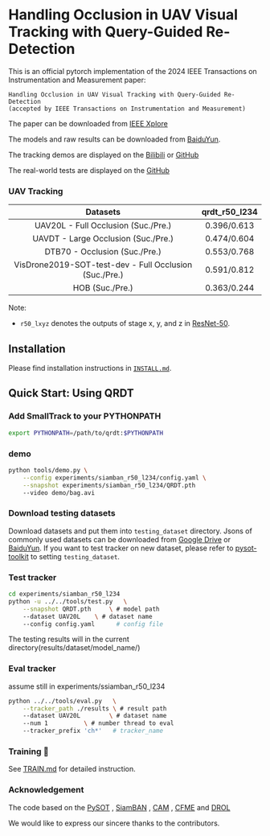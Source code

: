 # Handling Occlusion in UAV Visual Tracking with Query-Guided Re-Detection

This is an official pytorch implementation of the 2024 IEEE Transactions on Instrumentation and Measurement paper: 
```
Handling Occlusion in UAV Visual Tracking with Query-Guided Re-Detection
(accepted by IEEE Transactions on Instrumentation and Measurement)
```
The paper can be downloaded from [IEEE Xplore]()

The models and raw results can be downloaded from [BaiduYun](https://pan.baidu.com/s/10G2rx4--6vWgGCHjKhWpHw?pwd=1234). 

The tracking demos are displayed on the [Bilibili](https://www.bilibili.com/video/BV1kN411n78y/) or [GitHub](https://github.com/xyl-507/QRDT/releases/tag/demo)

The real-world tests are displayed on the [GitHub](https://github.com/xyl-507/QRDT/releases/tag/demos)

### UAV Tracking

| Datasets | qrdt_r50_l234| 
| :--------------------: | :----------------: | 
| UAV20L - Full Occlusion (Suc./Pre.) | 0.396/0.613| 
| UAVDT - Large Occlusion (Suc./Pre.) | 0.474/0.604 |
| DTB70 - Occlusion (Suc./Pre.) | 0.553/0.768 |
| VisDrone2019-SOT-test-dev - Full Occlusion (Suc./Pre.) |0.591/0.812 |
| HOB (Suc./Pre.) | 0.363/0.244 |


Note:

-  `r50_lxyz` denotes the outputs of stage x, y, and z in [ResNet-50](https://arxiv.org/abs/1512.03385).

## Installation

Please find installation instructions in [`INSTALL.md`](INSTALL.md).

## Quick Start: Using QRDT

### Add SmallTrack to your PYTHONPATH

```bash
export PYTHONPATH=/path/to/qrdt:$PYTHONPATH
```


### demo

```bash
python tools/demo.py \
    --config experiments/siamban_r50_l234/config.yaml \
    --snapshot experiments/siamban_r50_l234/QRDT.pth
    --video demo/bag.avi
```

### Download testing datasets

Download datasets and put them into `testing_dataset` directory. Jsons of commonly used datasets can be downloaded from [Google Drive](https://drive.google.com/drive/folders/10cfXjwQQBQeu48XMf2xc_W1LucpistPI) or [BaiduYun](https://pan.baidu.com/s/1js0Qhykqqur7_lNRtle1tA#list/path=%2F). If you want to test tracker on new dataset, please refer to [pysot-toolkit](https://github.com/StrangerZhang/pysot-toolkit) to setting `testing_dataset`. 

### Test tracker

```bash
cd experiments/siamban_r50_l234
python -u ../../tools/test.py 	\
	--snapshot QRDT.pth 	\ # model path
	--dataset UAV20L 	\ # dataset name
	--config config.yaml	  # config file
```

The testing results will in the current directory(results/dataset/model_name/)

### Eval tracker

assume still in experiments/ssiamban_r50_l234

``` bash
python ../../tools/eval.py 	 \
	--tracker_path ./results \ # result path
	--dataset UAV20L        \ # dataset name
	--num 1 		 \ # number thread to eval
	--tracker_prefix 'ch*'   # tracker_name
```

###  Training :wrench:

See [TRAIN.md](TRAIN.md) for detailed instruction.


### Acknowledgement
The code based on the [PySOT](https://github.com/STVIR/pysot) , [SiamBAN](https://github.com/hqucv/siamban) ,
[CAM](https://dl.acm.org/doi/10.5555/3454287.3454647) , [CFME](https://ieeexplore.ieee.org/document/8880656) and [DROL](https://aaai.org/papers/13017-discriminative-and-robust-online-learning-for-siamese-visual-tracking/)

We would like to express our sincere thanks to the contributors.
